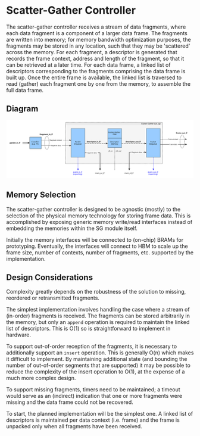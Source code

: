 Scatter-Gather Controller
=========================
The scatter-gather controller receives a stream of data fragments, where each data fragment is a component of a larger data frame. The fragments are written into memory; for memory bandwidth optimization purposes, the fragments may be stored in any location, such that they may be 'scattered' across the memory. For each fragment, a descriptor is generated that records the frame context, address and length of the fragment, so that it can be retrieved at a later time. For each data frame, a linked list of descriptors corresponding to the fragments comprising the data frame is built up. Once the entire frame is available, the linked list is traversed to read (gather) each fragment one by one from the memory, to assemble the full data frame.

Diagram
-------
![Scatter-Gather Block Diagram](sar_sg_core.svg)

Memory Selection
----------------
The scatter-gather controller is designed to be agnostic (mostly) to the selection of the physical memory technology for storing frame data. This is accomplished by exposing generic memory write/read interfaces instead of embedding the memories within the SG module itself.

Initially the memory interfaces will be connected to (on-chip) BRAMs for prototyping. Eventually, the interfaces will connect to HBM to scale up the frame size, number of contexts, number of fragments, etc. supported by the implementation.

Design Considerations
---------------------
Complexity greatly depends on the robustness of the solution to missing, reordered or retransmitted fragments.

The simplest implementation involves handling the case where a stream of (in-order) fragments is received. The fragments can be stored arbitrarily in the memory, but only an `append` operation is required to maintain the linked list of descriptors. This is O(1) so is straightforward to implement in hardware.

To support out-of-order reception of the fragments, it is necessary to additionally support an `insert` operation. This is generally O(n) which makes it difficult to implement. By maintaining additional state (and bounding the number of out-of-order segments that are supported) it may be possible to reduce the complexity of the insert operation to O(1), at the expense of a much more complex design.

To support missing fragments, timers need to be maintained; a timeout would serve as an (indirect) indication that one or more fragments were missing and the data frame could not be recovered.

To start, the planned implementation will be the simplest one. A linked list of descriptors is maintained per data context (i.e. frame) and the frame is unpacked only when all fragments have been received.